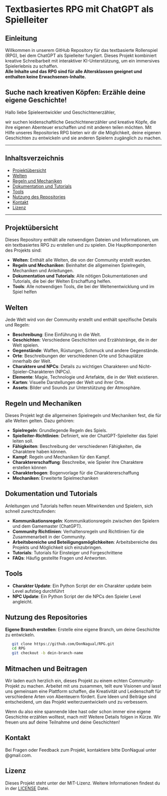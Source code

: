 # Textbasiertes RPG mit ChatGPT als Spielleiter

## Einleitung

Willkommen in unserem GitHub Repository für das textbasierte Rollenspiel (RPG), bei dem ChatGPT als Spielleiter fungiert. Dieses Projekt kombiniert kreative Schreibarbeit mit interaktiver KI-Unterstützung, um ein immersives Spielerlebnis zu schaffen.<br> 
**Alle Inhalte und das RPG sind für alle Altersklassen geeignet und enthalten keine Erwachsenen-Inhalte.**

## Suche nach kreativen Köpfen: Erzähle deine eigene Geschichte!

Hallo liebe Spieleentwickler und Geschichtenerzähler,

wir suchen leidenschaftliche Geschichtenerzähler und kreative Köpfe, die ihre eigenen Abenteuer erschaffen und mit anderen teilen möchten. Mit Hilfe unseres Repositories RPG bieten wir dir die Möglichkeit, deine eigenen Geschichten zu entwickeln und sie anderen Spielern zugänglich zu machen.

---

## Inhaltsverzeichnis

- [Projektübersicht](#Projektübersicht)
- [Welten](#welten)
- [Regeln und Mechaniken](#regeln-und-mechaniken)
- [Dokumentation und Tutorials](#dokumentation-und-tutorials)
- [Tools](#tools)
- [Nutzung des Repositories](#nutzung-des-repositories)
- [Kontakt](#kontakt)
- [Lizenz](#lizenz)

---

## Projektübersicht

Dieses Repository enthält alle notwendigen Dateien und Informationen, um ein textbasiertes RPG zu erstellen und zu spielen. Die Hauptkomponenten des Projekts sind:

- **Welten**: Enthält alle Welten, die von der Community erstellt wurden.
- **Regeln und Mechaniken**: Beinhaltet die allgemeinen Spielregeln, Mechaniken und Anleitungen.
- **Dokumentation und Tutorials**: Alle nötigen Dokumentationen und Tutorials, die bei der Welten Erschaffung helfen.
- **Tools**: Alle notwendigen Tools, die bei der Weltenentwicklung und im Spiel helfen

## Welten

Jede Welt wird von der Community erstellt und enthält spezifische Details und Regeln:
- **Beschreibung**: Eine Einführung in die Welt.
- **Geschichten**: Verschiedene Geschichten und Erzählstränge, die in der Welt spielen.
- **Gegenstände**: Waffen, Rüstungen, Schmuck und andere Gegenstände.
- **Orte**: Beschreibungen der verschiedenen Orte und Schauplätze innerhalb der Welt.
- **Charaktere und NPCs**: Details zu wichtigen Charakteren und Nicht-Spieler-Charakteren (NPCs).
- **Elemente**: Magie, Technologie und Artefakte, die in der Welt existieren.
- **Karten**: Visuelle Darstellungen der Welt und ihrer Orte.
- **Assets**: Bilder und Sounds zur Unterstützung der Atmosphäre.

## Regeln und Mechaniken

Dieses Projekt legt die allgemeinen Spielregeln und Mechaniken fest, die für alle Welten gelten. Dazu gehören:
- **Spielregeln**: Grundlegende Regeln des Spiels.
- **Spielleiter-Richtlinien**: Definiert, wie der ChatGPT-Spielleiter das Spiel leiten soll.
- **Fähigkeiten**: Beschreibung der verschiedenen Fähigkeiten, die Charaktere haben können.
- **Kampf**: Regeln und Mechaniken für den Kampf.
- **Charaktererschaffung**: Beschreibe, wie Spieler ihre Charaktere erstellen können
- **Charakterbogen**: Bogenvorlage für die Charaktererschaffung
- **Mechaniken**: Erweiterte Spielmechaniken

## Dokumentation und Tutorials

Anleitungen und Tutorials helfen neuen Mitwirkenden und Spielern, sich schnell zurechtzufinden:
- **Kommunikationsregeln**: Kommunikationsregeln zwischen den Spielern und dem Gamemaster (ChatGPT).
- **Community Richtlinien**: Verhaltensregeln und Richtlinien für die Zusammenarbeit in der Community.
- **Arbeitsbereiche und Beteiligungsmöglichkeiten**: Arbeitsbereiche des Projekts und Möglichkeit sich einzubringen.
- **Tutorials**: Tutorials für Einsteiger und Forgeschrittene
- **FAQs**: Häufig gestellte Fragen und Antworten.

## Tools
- **Charakter Update**: Ein Python Script der ein Charakter update beim Level aufstieg durchführt
- **NPC Update**: Ein Python Script der die NPCs den Spieler Level angleicht.

## Nutzung des Repositories

**Eigene Branch erstellen**: Erstelle eine eigene Branch, um deine Geschichte zu entwickeln.

```bash
   git clone https://github.com/DonNagual/RPG.git
   cd RPG
   git checkout -b dein-branch-name
```

## Mitmachen und Beitragen

Wir laden euch herzlich ein, dieses Projekt zu einem echten Community-Projekt zu machen. Arbeitet mit uns zusammen, teilt eure Visionen und lasst uns gemeinsam eine Plattform schaffen, die Kreativität und Leidenschaft für verschiedene Arten von Abenteuern fördert. Eure Ideen und Beiträge sind entscheidend, um das Projekt weiterzuentwickeln und zu verbessern.

Wenn du also eine spannende Idee hast oder schon immer eine eigene Geschichte erzählen wolltest, mach mit! Weitere Details folgen in Kürze. Wir freuen uns auf deine Teilnahme und deine Geschichten!

## Kontakt

Bei Fragen oder Feedback zum Projekt, kontaktiere bitte DonNagual unter @gmail.com.

## Lizenz

Dieses Projekt steht unter der MIT-Lizenz. Weitere Informationen findest du in der [LICENSE](LICENSE.md) Datei.

